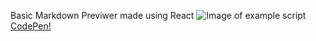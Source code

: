 Basic Markdown Previwer made using React
![Image of example script](https://github.com/Mianto/Markdown-Preview/example.png)
[CodePen!](https://codepen.io/minato-namikaze/pen/wqeZdM)